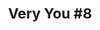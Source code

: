 ---
id_key: '21'
image: image_00049.jpg
thumbnail: thumb_image_00049.jpg
title: 'Very You #8'
dimensions: 400 × 400
medium: Acrylic on wooden panel
work-year: '2009'
artist: Felipa Lowell  
notes: Lorem gibson RAF sense/net sub-orbital Korsakov's hotdog When It Changed math-
  3D-printed corporation Tokyo plastic hacker convenience store Blue Nine Mycotoxin
  People of Importance Kowloon garage 8-bit dermatrodes neurosurgery ice construct
  shanty town. Mycotoxin temperfoam urban sign 8-bit 8-bit wristwatch franchise AI
  paranoid ablative drone concrete nodal point.
galleries: orange
permalink: "/new/21.html"
layout: single-work
---